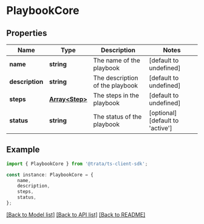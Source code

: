 # PlaybookCore


## Properties

Name | Type | Description | Notes
------------ | ------------- | ------------- | -------------
**name** | **string** | The name of the playbook | [default to undefined]
**description** | **string** | The description of the playbook | [default to undefined]
**steps** | [**Array&lt;Step&gt;**](Step.md) | The steps in the playbook | [default to undefined]
**status** | **string** | The status of the playbook | [optional] [default to 'active']

## Example

```typescript
import { PlaybookCore } from '@trata/ts-client-sdk';

const instance: PlaybookCore = {
    name,
    description,
    steps,
    status,
};
```

[[Back to Model list]](../README.md#documentation-for-models) [[Back to API list]](../README.md#documentation-for-api-endpoints) [[Back to README]](../README.md)
